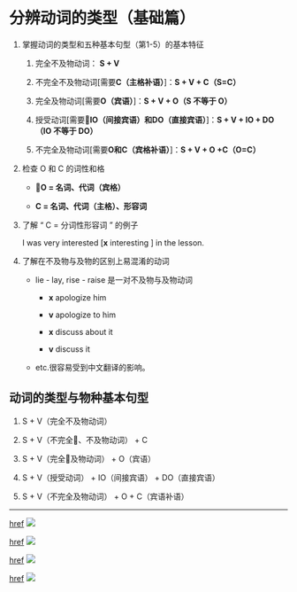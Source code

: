 # 分辨动词的类型（基础篇）

1. 掌握动词的类型和五种基本句型（第1-5）的基本特征

    1. 完全不及物动词： **S + V**

    1. 不完全不及物动词[需要**C（主格补语）**]：**S + V + C（S=C）**

    1. 完全及物动词[需要**O（宾语）**]：**S + V + O（S 不等于 O）**

    1. 授受动词[需要**IO（间接宾语）**和**DO（直接宾语）**]：**S + V + IO + DO（IO 不等于 DO）**

    1. 不完全及物动词[需要**O和C（宾格补语）**]：**S + V + O +C（O=C）**

1. 检查 O 和 C 的词性和格

    * **O = 名词、代词（宾格）**

    * **C = 名词、代词（主格）、形容词**

1. 了解 “ C = 分词性形容词 ” 的例子

    I was very interested [**x** interesting ] in the lesson.

1. 了解在不及物与及物的区别上易混淆的动词

    * lie - lay, rise - raise 是一对不及物与及物动词

        * **x** apologize him
        * **v** apologize to him

        * **x** discuss about it
        * **v** discuss it

    * etc.很容易受到中文翻译的影响。

## 动词的类型与物种基本句型

1. S + V（完全不及物动词）

1. S + V（不完全、不及物动词） + C

1. S + V（完全及物动词） + O（宾语）

1. S + V（授受动词） + IO（间接宾语） + DO（直接宾语）

1. S + V（不完全及物动词） + O + C（宾语补语）

---
[href](http://wx3.sinaimg.cn/large/6b8f5d9cly1flwk4ecdiij20le0w64dp.jpg)
![](http://wx3.sinaimg.cn/large/6b8f5d9cly1flwk4ecdiij20le0w64dp.jpg)

[href](http://wx3.sinaimg.cn/large/6b8f5d9cly1flwk4m7i2jj20ku0vitqi.jpg)
![](http://wx3.sinaimg.cn/large/6b8f5d9cly1flwk4m7i2jj20ku0vitqi.jpg)

[href](http://wx4.sinaimg.cn/large/6b8f5d9cly1flwk4st9iuj20ke0t0n83.jpg)
![](http://wx4.sinaimg.cn/large/6b8f5d9cly1flwk4st9iuj20ke0t0n83.jpg)

[href](http://wx3.sinaimg.cn/large/6b8f5d9cly1flwk4yrdfmj20ki0lmqcc.jpg)
![](http://wx3.sinaimg.cn/large/6b8f5d9cly1flwk4yrdfmj20ki0lmqcc.jpg)
